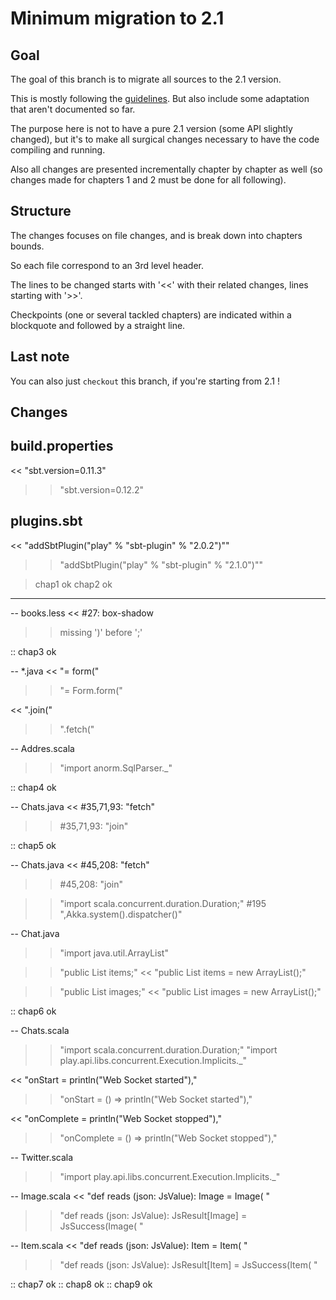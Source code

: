 Minimum migration to 2.1
========================

Goal
----
The goal of this branch is to migrate all sources to the 2.1 version.

This is mostly following the [guidelines](http://www.playframework.com/documentation/2.1.0/Migration).
But also include some adaptation that aren't documented so far.

The purpose here is not to have a pure 2.1 version (some API slightly changed), 
but it's to make all surgical changes necessary to have the code compiling and running.

Also all changes are presented incrementally chapter by chapter as well (so changes made for chapters 1 and 2 must be done for all following).

Structure
---------
The changes focuses on file changes, and is break down into chapters bounds.

So each file correspond to an 3rd level header. 

The lines to be changed starts with '<<' with their related changes, lines starting with '>>'.

Checkpoints (one or several tackled chapters) are indicated within a blockquote and followed by a straight line.

Last note
---------
You can also just `checkout` this branch, if you're starting from 2.1 !


Changes
--------

## build.properties
<< "sbt.version=0.11.3"
>> "sbt.version=0.12.2"

## plugins.sbt
<< "addSbtPlugin("play" % "sbt-plugin" % "2.0.2")""
>> "addSbtPlugin("play" % "sbt-plugin" % "2.1.0")""

> chap1 ok
> chap2 ok

---------------------------------------

-- books.less
<< #27: box-shadow
>> missing ')' before ';'

:: chap3 ok

-- *.java
<< "= form("
>> "= Form.form("

<< ".join("
>> ".fetch("

-- Addres.scala
>> "import anorm.SqlParser._"

:: chap4 ok

-- Chats.java
<< #35,71,93: "fetch"
>> #35,71,93: "join"

:: chap5 ok

-- Chats.java
<< #45,208: "fetch"
>> #45,208: "join"

>> "import scala.concurrent.duration.Duration;"
>>  #195 ",Akka.system().dispatcher()"

-- Chat.java
>> "import java.util.ArrayList"

>> "public List<Item> items;"
<< "public List<Item> items = new ArrayList<Item>();"

>> "public List<Image> images;"
<< "public List<Image> images = new ArrayList<Image>();"

:: chap6 ok

-- Chats.scala
>> "import scala.concurrent.duration.Duration;"
>> "import play.api.libs.concurrent.Execution.Implicits._"

<< "onStart = println("Web Socket started"),"
>> "onStart = () => println("Web Socket started"),"

<< "onComplete = println("Web Socket stopped"),"
>> "onComplete = () => println("Web Socket stopped"),"

-- Twitter.scala
>> "import play.api.libs.concurrent.Execution.Implicits._"

-- Image.scala
<< "def reads (json: JsValue): Image =
      Image(
    "
>> "def reads (json: JsValue): JsResult[Image] =
      JsSuccess(Image(
    "

-- Item.scala
<< "def reads (json: JsValue): Item =
      Item(
    "
>> "def reads (json: JsValue): JsResult[Item] =
      JsSuccess(Item(
    "

:: chap7 ok
:: chap8 ok
:: chap9 ok
